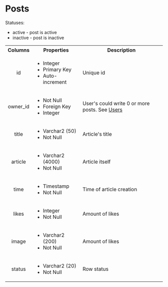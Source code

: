 # Posts

<style>
tr > td:first-of-type {
  text-align: center;
}
</style>

Statuses:

- active - post is active
- inactive - post is inactive

<table>
  <tr>
    <th>Columns</th>
    <th>Properties</th>
    <th>Description</th>
  </tr>
  <tr>
    <td>id</td>
    <td>
      <ul>
        <li>Integer</li>
        <li>Primary Key</li>
        <li>Auto-increment</li>
      </ul>
    </td>
    <td>Unique id</td>
  </tr>
  <tr>
    <td>owner_id</td>
    <td>
      <ul>
        <li>Not Null</li>
        <li>Foreign Key</li>
        <li>Integer</li>
      </ul>
    </td>
    <td>User's could write 0 or more posts. See <a href="./01_Users.md">Users</a></td>
  </tr>
  <tr>
    <td>title</td>
    <td>
      <ul>
        <li>Varchar2 (50)</li>
        <li>Not Null</li>
      </ul>
    </td>
    <td>Article's title</td>
  </tr>
  <tr>
    <td>article</td>
    <td>
      <ul>
        <li>Varchar2 (4000)</li>
        <li>Not Null</li>
      </ul>
    </td>
    <td>Article itself</td>
  </tr>
  <tr>
    <td>time</td>
    <td>
      <ul>
        <li>Timestamp</li>
        <li>Not Null</li>
      </ul>
    </td>
    <td>Time of article creation</td>
  </tr>
  <tr>
    <td>likes</td>
    <td>
      <ul>
        <li>Integer</li>
        <li>Not Null</li>
      </ul>
    </td>
    <td>Amount of likes</td>
  </tr>
  <tr>
    <td>image</td>
    <td>
      <ul>
        <li>Varchar2 (200)</li>
        <li>Not Null</li>
      </ul>
    </td>
    <td>Amount of likes</td>
  </tr>
  <tr>
    <td>status</td>
    <td>
      <ul>
        <li>Varchar2 (20)</li>
        <li>Not Null</li>
      </ul>
    </td>
    <td>Row status</td>
  </tr>
</table>
